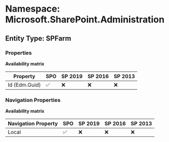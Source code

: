 # Namespace: Microsoft.SharePoint.Administration

## Entity Type: SPFarm

### Properties

**Availability matrix**

Property | SPO | SP 2019 | SP 2016 | SP 2013
----------|-----|---------|---------|--------
Id (Edm.Guid) | ✅ | ❌ | ❌ | ❌

### Navigation Properties

**Availability matrix**

Navigation Property | SPO | SP 2019 | SP 2016 | SP 2013
----------|-----|---------|---------|--------
Local | ✅ | ❌ | ❌ | ❌
